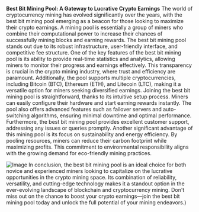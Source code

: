 **Best Bit Mining Pool: A Gateway to Lucrative Crypto Earnings**
The world of cryptocurrency mining has evolved significantly over the years, with the best bit mining pool emerging as a beacon for those looking to maximize their crypto earnings. A mining pool is essentially a group of miners who combine their computational power to increase their chances of successfully mining blocks and earning rewards. The best bit mining pool stands out due to its robust infrastructure, user-friendly interface, and competitive fee structure.
One of the key features of the best bit mining pool is its ability to provide real-time statistics and analytics, allowing miners to monitor their progress and earnings effectively. This transparency is crucial in the crypto mining industry, where trust and efficiency are paramount. Additionally, the pool supports multiple cryptocurrencies, including Bitcoin (BTC), Ethereum (ETH), and Litecoin (LTC), making it a versatile option for miners seeking diversified earnings.
Joining the best bit mining pool is straightforward, thanks to its intuitive setup process. Miners can easily configure their hardware and start earning rewards instantly. The pool also offers advanced features such as failover servers and auto-switching algorithms, ensuring minimal downtime and optimal performance. Furthermore, the best bit mining pool provides excellent customer support, addressing any issues or queries promptly.
Another significant advantage of this mining pool is its focus on sustainability and energy efficiency. By pooling resources, miners can reduce their carbon footprint while maximizing profits. This commitment to environmental responsibility aligns with the growing demand for eco-friendly mining practices.

![Image](https://github.com/user-attachments/assets/d7419ec9-dc67-403f-bf28-8faea5f1f74f)
In conclusion, the best bit mining pool is an ideal choice for both novice and experienced miners looking to capitalize on the lucrative opportunities in the crypto mining space. Its combination of reliability, versatility, and cutting-edge technology makes it a standout option in the ever-evolving landscape of blockchain and cryptocurrency mining. Don't miss out on the chance to boost your crypto earnings—join the best bit mining pool today and unlock the full potential of your mining endeavors.)
